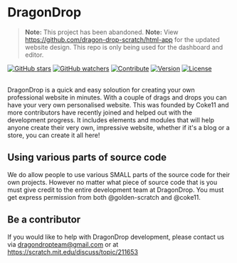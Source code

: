 # DragonDrop
> **Note:** This project has been abandoned.
> **Note:** View https://github.com/dragon-drop-scratch/html-app for the updated website design. This repo is only being used for the dashboard and editor.

[![GitHub stars](https://img.shields.io/badge/star-dragon--drop--www-green.svg)](https://github.com/dragon-drop-scratch/dragon-drop-www/stargazers)
[![GitHub watchers](https://img.shields.io/badge/fork-dragon--drop--www-red.svg)](https://github.com/dragon-drop-scratch/dragon-drop-www/subscription)
[![Contribute](https://img.shields.io/badge/contribute-dragon--drop--www-00AAAA.svg)](https://scratch.mit.edu/discuss/topic/211653)
[![Version](https://img.shields.io/badge/version-0.2.0.pre--release-blue.svg)](https://github.com/dragon-drop-scratch/dragon-drop-www/releases/tag/0.2.0.pre_release)
[![License](https://img.shields.io/badge/license-BY--NC--SA%204.0-AA00AA.svg)](https://github.com/dragon-drop-scratch/dragon-drop-www/blob/gh-pages/LICENSE.txt)

<br>
DragonDrop is a quick and easy soloution for creating your own professional website in minutes. With a couple of drags and drops you can have your very own personalised website. This was founded by Coke11 and more contributors have recently joined and helped out with the development progress. It includes elements and modules that will help anyone create their very own, impressive website, whether if it's a blog or a store, you can create it all here!

## Using various parts of source code
We do allow people to use various SMALL parts of the source code for their own projects. However no matter what piece of source code that is you must give credit to the entire development team at DragonDrop. You must get express permission from both @golden-scratch and @coke11.

## Be a contributor
If you would like to help with DragonDrop development, please contact us via dragondropteam@gmail.com or at https://scratch.mit.edu/discuss/topic/211653
